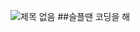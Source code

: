 ![제목 없음](https://github.com/user-attachments/assets/682e4b16-30fd-41bb-b0fc-37a549ad1ca7)
##슬플땐 코딩을 해

